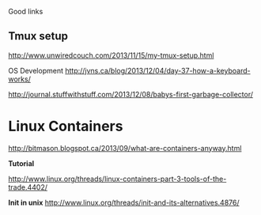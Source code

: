 Good links

Tmux setup
----------
http://www.unwiredcouch.com/2013/11/15/my-tmux-setup.html

OS Development
http://jvns.ca/blog/2013/12/04/day-37-how-a-keyboard-works/

http://journal.stuffwithstuff.com/2013/12/08/babys-first-garbage-collector/

Linux Containers
================
http://bitmason.blogspot.ca/2013/09/what-are-containers-anyway.html

**Tutorial**

http://www.linux.org/threads/linux-containers-part-3-tools-of-the-trade.4402/

**Init in unix**
http://www.linux.org/threads/init-and-its-alternatives.4876/
